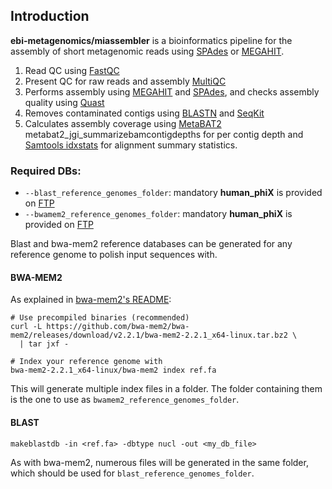 ## Introduction

**ebi-metagenomics/miassembler** is a bioinformatics pipeline for the assembly of short metagenomic reads using [SPAdes](https://doi.org/10.1089/cmb.2012.0021) or [MEGAHIT](https://doi.org/10.1093/bioinformatics/btv033).

1. Read QC using [FastQC](https://www.bioinformatics.babraham.ac.uk/projects/fastqc/)
2. Present QC for raw reads and assembly [MultiQC](http://multiqc.info/)
3. Performs assembly using [MEGAHIT](https://github.com/voutcn/megahit) and [SPAdes](http://cab.spbu.ru/software/spades/), and checks assembly quality using [Quast](http://quast.sourceforge.net/quast)
4. Removes contaminated contigs using [BLASTN](https://blast.ncbi.nlm.nih.gov/Blast.cgi?CMD=Web&PAGE_TYPE=Blastdocs) and [SeqKit](https://bioinf.shenwei.me/seqkit/)
5. Calculates assembly coverage using [MetaBAT2](https://bitbucket.org/berkeleylab/metabat/src/master/) metabat2_jgi_summarizebamcontigdepths for per contig depth and [Samtools idxstats](http://www.htslib.org/doc/samtools-idxstats.html) for alignment summary statistics.

### Required DBs:

- `--blast_reference_genomes_folder`: mandatory **human_phiX** is provided on [FTP](https://ftp.ebi.ac.uk/pub/databases/metagenomics/pipelines/references/)
- `--bwamem2_reference_genomes_folder`: mandatory **human_phiX** is provided on [FTP](https://ftp.ebi.ac.uk/pub/databases/metagenomics/pipelines/references/)

Blast and bwa-mem2 reference databases can be generated for any reference genome to polish input sequences with.

#### BWA-MEM2

As explained in [bwa-mem2's README](https://github.com/bwa-mem2/bwa-mem2?tab=readme-ov-file#getting-started):

```
# Use precompiled binaries (recommended)
curl -L https://github.com/bwa-mem2/bwa-mem2/releases/download/v2.2.1/bwa-mem2-2.2.1_x64-linux.tar.bz2 \
  | tar jxf -

# Index your reference genome with
bwa-mem2-2.2.1_x64-linux/bwa-mem2 index ref.fa
```

This will generate multiple index files in a folder. The folder containing them is the one to use as `bwamem2_reference_genomes_folder`.

#### BLAST

```
makeblastdb -in <ref.fa> -dbtype nucl -out <my_db_file>
```

As with bwa-mem2, numerous files will be generated in the same folder, which should be used for `blast_reference_genomes_folder`.
